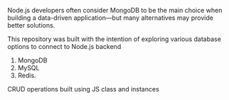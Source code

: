 Node.js developers often consider MongoDB to be the main choice when building a data-driven application—but many alternatives may provide better solutions.

This repository was built with the intention of exploring various database options to connect to Node.js backend
1. MongoDB
2. MySQL
3. Redis.

CRUD operations built using JS class and instances